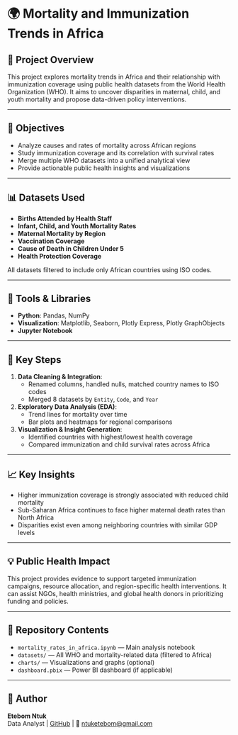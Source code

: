 # 🌍 Mortality and Immunization Trends in Africa

## 📌 Project Overview
This project explores mortality trends in Africa and their relationship with immunization coverage using public health datasets from the World Health Organization (WHO). It aims to uncover disparities in maternal, child, and youth mortality and propose data-driven policy interventions.

---

## 🎯 Objectives
- Analyze causes and rates of mortality across African regions
- Study immunization coverage and its correlation with survival rates
- Merge multiple WHO datasets into a unified analytical view
- Provide actionable public health insights and visualizations

---

## 📊 Datasets Used
- **Births Attended by Health Staff**
- **Infant, Child, and Youth Mortality Rates**
- **Maternal Mortality by Region**
- **Vaccination Coverage**
- **Cause of Death in Children Under 5**
- **Health Protection Coverage**

All datasets filtered to include only African countries using ISO codes.

---

## 🧰 Tools & Libraries
- **Python**: Pandas, NumPy
- **Visualization**: Matplotlib, Seaborn, Plotly Express, Plotly GraphObjects
- **Jupyter Notebook**

---

## 🧪 Key Steps
1. **Data Cleaning & Integration**:
   - Renamed columns, handled nulls, matched country names to ISO codes
   - Merged 8 datasets by `Entity`, `Code`, and `Year`
2. **Exploratory Data Analysis (EDA)**:
   - Trend lines for mortality over time
   - Bar plots and heatmaps for regional comparisons
3. **Visualization & Insight Generation**:
   - Identified countries with highest/lowest health coverage
   - Compared immunization and child survival rates across Africa

---

## 📈 Key Insights
- Higher immunization coverage is strongly associated with reduced child mortality
- Sub-Saharan Africa continues to face higher maternal death rates than North Africa
- Disparities exist even among neighboring countries with similar GDP levels

---

## 💡 Public Health Impact
This project provides evidence to support targeted immunization campaigns, resource allocation, and region-specific health interventions. It can assist NGOs, health ministries, and global health donors in prioritizing funding and policies.

---

## 📁 Repository Contents
- `mortality_rates_in_africa.ipynb` — Main analysis notebook
- `datasets/` — All WHO and mortality-related data (filtered to Africa)
- `charts/` — Visualizations and graphs (optional)
- `dashboard.pbix` — Power BI dashboard (if applicable)

---

## 📄 Author
**Etebom Ntuk**  
Data Analyst | [GitHub](https://github.com/netebom) | 📧 ntuketebom@gmail.com
